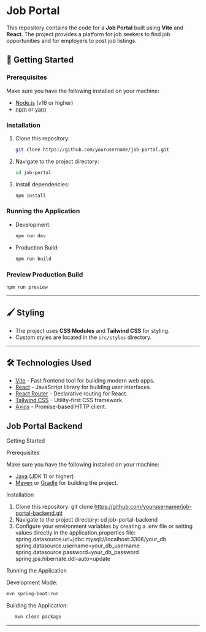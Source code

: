 # Job Portal

This repository contains the code for a **Job Portal** built using **Vite** and **React**. The project provides a platform for job seekers to find job opportunities and for employers to post job listings.


## 🚀 Getting Started

### Prerequisites
Make sure you have the following installed on your machine:
- [Node.js](https://nodejs.org/) (v16 or higher)
- [npm](https://www.npmjs.com/) or [yarn](https://yarnpkg.com/)

### Installation
1. Clone this repository:
   ```bash
   git clone https://github.com/yourusername/job-portal.git
   ```
2. Navigate to the project directory:
   ```bash
   cd job-portal
   ```
3. Install dependencies:
   ```bash
   npm install
   ```

### Running the Application
- Development:
  ```bash
  npm run dev
  ```
- Production Build:
  ```bash
  npm run build
  ```

### Preview Production Build
```bash
npm run preview
```

---

## 🖌 Styling

- The project uses **CSS Modules** and **Tailwind CSS** for styling.
- Custom styles are located in the `src/styles` directory.

---

## 🛠 Technologies Used

- [Vite](https://vitejs.dev/) - Fast frontend tool for building modern web apps.
- [React](https://reactjs.org/) - JavaScript library for building user interfaces.
- [React Router](https://reactrouter.com/) - Declarative routing for React.
- [Tailwind CSS](https://tailwindcss.com/) - Utility-first CSS framework.
- [Axios](https://axios-http.com/) - Promise-based HTTP client.


## Job Portal Backend

Getting Started

Prerequisites

Make sure you have the following installed on your machine:
- [Java](https://www.java.com/) (JDK 11 or higher)
- [Maven](https://maven.apache.org/) or [Gradle](https://gradle.org/) for building the project.

Installation

1. Clone this repository:
   git clone https://github.com/yourusername/job-portal-backend.git
2. Navigate to the project directory:
   cd job-portal-backend
3. Configure your environment variables by creating a .env file or setting values directly in the application.properties file:
   spring.datasource.url=jdbc:mysql://localhost:3306/your_db
   spring.datasource.username=your_db_username
   spring.datasource.password=your_db_password
   spring.jpa.hibernate.ddl-auto=update

Running the Application

Development Mode:
   ```bash
   mvn spring-boot:run
   ```
Building the Application:
```bash
   mvn clean package
```
---


